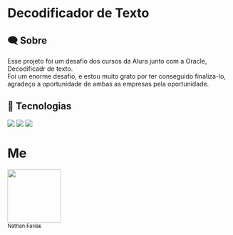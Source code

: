 <h1>Decodificador de Texto</h1>

<h2> 🗨️ Sobre</h2>
<p>Esse projeto foi um desafio dos cursos da Alura junto com a Oracle, Decodificadr de texto. <br> Foi um enorme desafio, e estou muito grato por ter conseguido finaliza-lo,  agradeço a oportunidade de ambas as empresas pela oportunidade.</p>

## 🚀 Tecnologias 
<div>
<img src="https://img.shields.io/badge/HTML-239120?style=for-the-badge&logo=html5&logoColor=white">
<img src="https://img.shields.io/badge/CSS-239120?&style=for-the-badge&logo=css3&logoColor=white">
<img src="https://img.shields.io/badge/JavaScript-F7DF1E?style=for-the-badge&logo=javascript&logoColor=black">
</div>

# Me
[<img loading="lazy" src="https://avatars.githubusercontent.com/u/111164902?v=4" width=120><br><sub>Nathan Farias</sub>](https://github.com/FMNathan)
